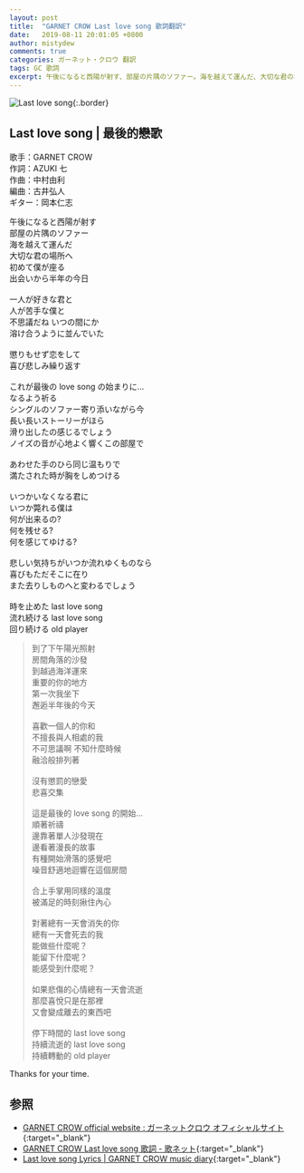 ```yaml
---
layout: post
title:  "GARNET CROW Last love song 歌詞翻訳"
date:   2019-08-11 20:01:05 +0800
author: mistydew
comments: true
categories: ガーネット・クロウ 翻訳
tags: GC 歌詞
excerpt: 午後になると西陽が射す、部屋の片隅のソファー。海を越えて運んだ、大切な君の場所へ。初めて僕が座る、出会いから半年の今日。
---
```

![Last love song](https://raw.githubusercontent.com/mistydew/gc2/master/cover/single/SG07_Last%20love%20song.jpg){:.border}

## Last love song | 最後的戀歌

歌手：GARNET CROW<br>
作詞：AZUKI 七<br>
作曲：中村由利<br>
編曲：古井弘人<br>
ギター：岡本仁志

<div class="lyric-original">
<p>
午後になると西陽が射す<br>
部屋の片隅のソファー<br>
海を越えて運んだ<br>
大切な君の場所へ<br>
初めて僕が座る<br>
出会いから半年の今日<br>
<br>
一人が好きな君と<br>
人が苦手な僕と<br>
不思議だね いつの間にか<br>
溶け合うように並んでいた<br>
<br>
懲りもせず恋をして<br>
喜び悲しみ繰り返す<br>
<br>
これが最後の love song の始まりに…<br>
なるよう祈る<br>
シングルのソファー寄り添いながら今<br>
長い長いストーリーがほら<br>
滑り出したの感じるでしょう<br>
ノイズの音が心地よく響くこの部屋で<br>
<br>
あわせた手のひら同じ温もりで<br>
満たされた時が胸をしめつける<br>
<br>
いつかいなくなる君に<br>
いつか斃れる僕は<br>
何が出来るの?<br>
何を残せる?<br>
何を感じてゆける?<br>
<br>
悲しい気持ちがいつか流れゆくものなら<br>
喜びもただそこに在り<br>
また去りしものへと変わるでしょう<br>
<br>
時を止めた last love song<br>
流れ続ける last love song<br>
回り続ける old player
</p>
</div>

<div class="lyric-translation">
<blockquote>
到了下午陽光照射<br>
房間角落的沙發<br>
到越過海洋運來<br>
重要的你的地方<br>
第一次我坐下<br>
邂逅半年後的今天<br>
<br>
喜歡一個人的你和<br>
不擅長與人相處的我<br>
不可思議啊 不知什麼時候<br>
融洽般排列著<br>
<br>
沒有懲罰的戀愛<br>
悲喜交集<br>
<br>
這是最後的 love song 的開始...<br>
順著祈禱<br>
邊靠著單人沙發現在<br>
邊看著漫長的故事<br>
有種開始滑落的感覺吧<br>
噪音舒適地迴響在這個房間<br>
<br>
合上手掌用同樣的溫度<br>
被滿足的時刻揪住內心<br>
<br>
對著總有一天會消失的你<br>
總有一天會死去的我<br>
能做些什麼呢？<br>
能留下什麼呢？<br>
能感受到什麼呢？<br>
<br>
如果悲傷的心情總有一天會流逝<br>
那麼喜悅只是在那裡<br>
又會變成離去的東西吧<br>
<br>
停下時間的 last love song<br>
持續流逝的 last love song<br>
持續轉動的 old player
</blockquote>
</div>

Thanks for your time.

## 参照

* [GARNET CROW official website : ガーネットクロウ オフィシャルサイト](http://www.garnetcrow.com){:target="_blank"}
* [GARNET CROW Last love song 歌詞 - 歌ネット](https://www.uta-net.com/song/20145){:target="_blank"}
* [Last love song Lyrics \| GARNET CROW music diary](https://mistydew.github.io/gc/lyrics/original/Last%20love%20song.html){:target="_blank"}
